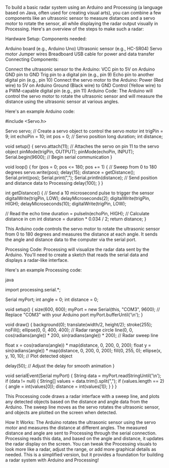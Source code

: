 
To build a basic radar system using an Arduino and Processing (a language based on Java, often used for creating visual arts), you can combine a few components like an ultrasonic sensor to measure distances and a servo motor to rotate the sensor, all while displaying the radar output visually in Processing. Here's an overview of the steps to make such a radar:

Hardware Setup:
Components needed:

Arduino board (e.g., Arduino Uno)
Ultrasonic sensor (e.g., HC-SR04)
Servo motor
Jumper wires
Breadboard
USB cable for power and data transfer
Connecting Components:

Connect the ultrasonic sensor to the Arduino:
VCC pin to 5V on Arduino
GND pin to GND
Trig pin to a digital pin (e.g., pin 9)
Echo pin to another digital pin (e.g., pin 10)
Connect the servo motor to the Arduino:
Power (Red wire) to 5V on Arduino
Ground (Black wire) to GND
Control (Yellow wire) to a PWM-capable digital pin (e.g., pin 11)
Arduino Code:
The Arduino will control the servo motor to rotate the ultrasonic sensor and will measure the distance using the ultrasonic sensor at various angles.

Here's an example Arduino code:

#include <Servo.h>

Servo servo; // Create a servo object to control the servo motor
int trigPin = 9;
int echoPin = 10;
int pos = 0; // Servo position
long duration;
int distance;

void setup() {
  servo.attach(11); // Attaches the servo on pin 11 to the servo object
  pinMode(trigPin, OUTPUT);
  pinMode(echoPin, INPUT);
  Serial.begin(9600); // Begin serial communication
}

void loop() {
  for (pos = 0; pos <= 180; pos += 1) { // Sweep from 0 to 180 degrees
    servo.write(pos);
    delay(15);
    distance = getDistance();
    Serial.print(pos);
    Serial.print(",");
    Serial.println(distance); // Send position and distance data to Processing
    delay(100);
  }
}

int getDistance() {
  // Send a 10 microsecond pulse to trigger the sensor
  digitalWrite(trigPin, LOW);
  delayMicroseconds(2);
  digitalWrite(trigPin, HIGH);
  delayMicroseconds(10);
  digitalWrite(trigPin, LOW);

  // Read the echo time
  duration = pulseIn(echoPin, HIGH);
  // Calculate distance in cm
  int distance = duration * 0.034 / 2;
  return distance;
}

This Arduino code controls the servo motor to rotate the ultrasonic sensor from 0 to 180 degrees and measures the distance at each angle. It sends the angle and distance data to the computer via the serial port.

Processing Code:
Processing will visualize the radar data sent by the Arduino. You'll need to create a sketch that reads the serial data and displays a radar-like interface.

Here's an example Processing code:

java

import processing.serial.*;

Serial myPort;
int angle = 0;
int distance = 0;

void setup() {
  size(600, 600);
  myPort = new Serial(this, "COM3", 9600); // Replace "COM3" with your Arduino port
  myPort.bufferUntil('\n');
}

void draw() {
  background(0);
  translate(width/2, height/2);
  stroke(255);
  noFill();
  ellipse(0, 0, 400, 400); // Radar range circle
  line(0, 0, cos(radians(angle)) * 200, sin(radians(angle)) * 200); // Radar sweep line
  
  float x = cos(radians(angle)) * map(distance, 0, 200, 0, 200);
  float y = sin(radians(angle)) * map(distance, 0, 200, 0, 200);
  fill(0, 255, 0);
  ellipse(x, y, 10, 10); // Plot detected object

  delay(50); // Adjust the delay for smooth animation
}

void serialEvent(Serial myPort) {
  String data = myPort.readStringUntil('\n');
  if (data != null) {
    String[] values = data.trim().split(",");
    if (values.length == 2) {
      angle = int(values[0]);
      distance = int(values[1]);
    }
  }
}


This Processing code draws a radar interface with a sweep line, and plots any detected objects based on the distance and angle data from the Arduino. The sweep line moves as the servo rotates the ultrasonic sensor, and objects are plotted on the screen when detected.

How It Works:
The Arduino rotates the ultrasonic sensor using the servo motor and measures the distance at different angles.
The measured distance and angle are sent to Processing through the serial connection.
Processing reads this data, and based on the angle and distance, it updates the radar display on the screen.
You can tweak the Processing visuals to look more like a radar, adjust the range, or add more graphical details as needed. This is a simplified version, but it provides a foundation for building a radar system with Arduino and Processing!






